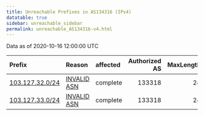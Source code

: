 ```yaml
---
title: Unreachable Prefixes in AS134316 (IPv4)
datatable: true
sidebar: unreachable_sidebar
permalink: unreachable_AS134316-v4.html
---
```


Data as of 2020-10-16 12:00:00 UTC


<div class="datatable-begin"></div>

| Prefix                                                   | Reason                                                                                                  | affected   |   Authorized AS |   MaxLength | Anchor                                       |   unreachable /24s |
|:---------------------------------------------------------|:--------------------------------------------------------------------------------------------------------|:-----------|----------------:|------------:|:---------------------------------------------|-------------------:|
| [103.127.32.0/24](https://stat.ripe.net/103.127.32.0/24) | [INVALID ASN](https://rpki-validator.ripe.net/announcement-preview?asn=AS134316&prefix=103.127.32.0/24) | complete   |          133318 |          24 | [APNIC](unreachable_APNIC_RPKI_Root-v4.html) |                  1 |
| [103.127.33.0/24](https://stat.ripe.net/103.127.33.0/24) | [INVALID ASN](https://rpki-validator.ripe.net/announcement-preview?asn=AS134316&prefix=103.127.33.0/24) | complete   |          133318 |          24 | [APNIC](unreachable_APNIC_RPKI_Root-v4.html) |                  1 |

<div class="datatable-end"></div>